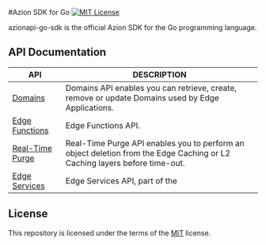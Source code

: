 #Azion SDK for Go
[![MIT License](https://img.shields.io/badge/license-MIT-green.svg)](LICENSE.md)

azionapi-go-sdk is the official Azion SDK for the Go programming language.

## API Documentation

|API|DESCRIPTION|
|---|---|
|[Domains](domains/README.md)|Domains API enables you can retrieve, create, remove or update Domains used by Edge Applications.|
|[Edge Functions](edgefunctions/README.md)|Edge Functions API.|
|[Real-Time Purge](realtimepurge/README.md)|Real-Time Purge API enables you to perform an object deletion from the Edge Caching or L2 Caching layers before time-out.|
|[Edge Services](edgeservices/README.md)|Edge Services API, part of the 

## License

This repository is licensed under the terms of the [MIT](LICENSE.md) license.
